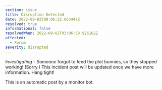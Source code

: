 ```yaml
---
section: issue
title: Disruption Detected
date: 2022-09-02T08:06:22.663447Z
resolved: true
informational: false
resolvedWhen: 2022-09-02T03:06:38.926162Z
affected:
  - Forum
severity: disrupted
---
```

*Investigating* - _Someone_ forgot to feed the plot bunnies, so they stopped working! (Sorry.) This incident post will be updated once we have more information. Hang tight!

This is an automatic post by a monitor bot.
        